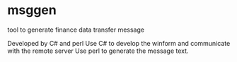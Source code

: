 msggen
======

tool to generate finance data transfer message

Developed by C# and perl
Use C# to develop the winform and communicate with the remote server
Use perl to generate the message text.
